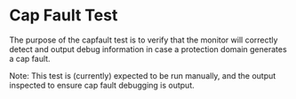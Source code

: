 <!--
     Copyright 2021, Breakaway Consulting Pty. Ltd.
     SPDX-License-Identifier: CC-BY-SA-4.0
-->

# Cap Fault Test

The purpose of the capfault test is to verify that the monitor will
correctly detect and output debug information in case a protection
domain generates a cap fault.

Note: This test is (currently) expected to be run manually, and
the output inspected to ensure cap fault debugging is output.
